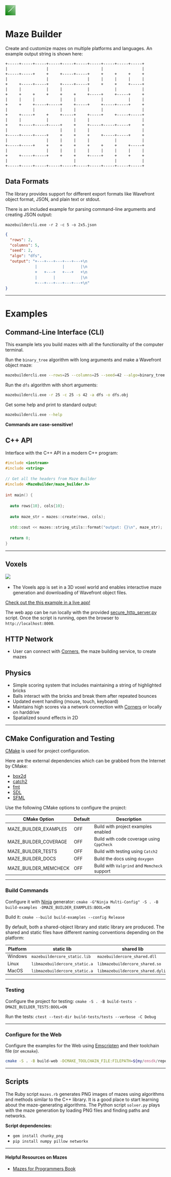 ![Release screenshot](examples/Voxels/textures/maze_in_green_32x32.bmp)

# Maze Builder

Create and customize mazes on multiple platforms and languages. An example output string is shown here:

```text
+-----+-----+-----+-----+-----+-----+-----+-----+-----+-----+
|                 |                       |                 |
+-----+-----+     +     +-----+-----+     +     +     +     +
|                 |                 |     |     |     |     |
+     +-----+-----+     +-----+-----+     +     +     +-----+
|     |           |     |           |           |           |
+     +     +     +     +     +     +-----+     +-----+     +
|     |     |           |     |           |           |     |
+     +     +-----+-----+     +-----+     +-----+-----+     +
|           |           |     |           |                 |
+     +-----+     +     +-----+     +-----+     +-----+-----+
|     |           |           |     |                       |
+     +-----+-----+-----+     +     +-----+-----+-----+     +
|                       |     |     |                       |
+-----+-----+-----+     +     +     +     +-----+-----+     +
|                 |     |     |     |           |           |
+-----+-----+     +     +     +     +     +     +     +-----+
|                 |     |     |     |     |     |     |     |
+     +-----+-----+     +     +     +-----+     +     +     +
|                             |                 |           |
+-----+-----+-----+-----+-----+-----+-----+-----+-----+-----+
```

## Data Formats

The library provides support for different export formats like Wavefront object format, JSON, and plain text or stdout.

There is an included example for parsing command-line arguments and creating JSON output:

`mazebuildercli.exe -r 2 -c 5 -o 2x5.json`

```json
{
  "rows": 2,
  "columns": 5,
  "seed": 2,
  "algo": "dfs",
  "output": "+---+---+---+---+---+\n
             |           |       |\n
             +   +---+   +---+   +\n
             |       |           |\n
             +---+---+---+---+---+\n"
}
```

---

# Examples

## Command-Line Interface (CLI)

This example lets you build mazes with all the functionality of the computer terminal.

Run the `binary_tree` algorithm with long arguments and make a Wavefront object maze:

```sh
mazebuildercli.exe --rows=25 --columns=25 --seed=42 --algo=binary_tree --output=bt.obj
```

Run the `dfs` algorithm with short arguments:

```sh
mazebuildercli.exe -r 25 -c 25 -s 42 -a dfs -o dfs.obj
```

Get some help and print to standard output:
```sh
mazebuildercli.exe --help
```

**Commands are case-sensitive!**

## C++ API 

Interface with the C++ API in a modern C++ program:

```cpp
#include <iostream>
#include <string>
    
// Get all the headers from Maze Builder
#include <MazeBuilder/maze_builder.h>

int main() {
  
  auto rows{10}, cols{10};

  auto maze_str = mazes::create(rows, cols);

  std::cout << mazes::string_utils::format("output: {}\n", maze_str);

  return 0;
}
```

---

## Voxels

![](https://media1.giphy.com/media/v1.Y2lkPTc5MGI3NjExbjlnbjl6NmZ3c3hmMW05MDV1YXg1NjFuOW5ydHRlYW5xdjVvY3BsMCZlcD12MV9pbnRlcm5hbF9naWZfYnlfaWQmY3Q9Zw/iO02l5jhramJ43olgE/giphy.gif)

  - The Voxels app is set in a 3D voxel world and enables interactive maze generation and downloading of Wavefront object files.

[Check out the this example in a live app!](https://jade-semifreddo-f24ef0.netlify.app/)

The web app can be run locally with the provided [secure_http_server.py](scripts/secure_http_server.py) script.
Once the script is running, open the browser to `http://localhost:8000`.

## HTTP Network

  - User can connect with [Corners](https://github.com/zmertens/Corners), the maze building service, to create mazes

## Physics

  - Simple scoring system that includes maintaining a string of highlighted bricks
  - Balls interact with the bricks and break them after repeated bounces
  - Updated event handling (mouse, touch, keyboard)
  - Maintains high scores via a network connection with [Corners](https://github.com/zmertens/Corners) or locally on harddrive
  - Spatialized sound effects in 2D

---

## CMake Configuration and Testing

[CMake](https://cmake.org) is used for project configuration.

Here are the external dependencies which can be grabbed from the Internet by CMake:

  - [box2d](https://box2d.org/documentation/hello.html)
  - [catch2](https://github.com/catchorg/Catch2)
  - [fmt](https://fmt.dev/latest/index.html)
  - [SDL](https://libsdl.org)
  - [SFML](https://sfml-dev.org)

Use the following CMake options to configure the project:

| CMake Option | Default | Description |
|--------------|---------|------------ |
| MAZE_BUILDER_EXAMPLES | OFF | Build with project examples enabled |
| MAZE_BUILDER_COVERAGE | OFF | Build with code coverage using `CppCheck` |
| MAZE_BUILDER_TESTS | OFF | Build with testing using `Catch2` |
| MAZE_BUILDER_DOCS | OFF | Build the docs using `doxygen` |
| MAZE_BUILDER_MEMCHECK | OFF | Build with `Valgrind` and `Memcheck` support |

---

### Build Commands

Configure it with [Ninja](https://ninja-build.org/) generator: `cmake -G"Ninja Multi-Config" -S . -B build-examples -DMAZE_BUILDER_EXAMPLES:BOOL=ON`

Build it: `cmake --build build-examples --config Release`

By default, both a shared-object library and static library are produced.
The shared and static files have different naming conventions depending on the platform:

| Platform | static lib | shared lib |
| -------- | ---- | ---- |
| Windows | `mazebuildercore_static.lib` | `mazebuildercore_shared.dll` |
| Linux | `libmazebuildercore_static.a` | `libmazebuildercore_shared.so` |
| MacOS | `libmazebuildercore_static.a` | `libmazebuildercore_shared.dylib` |

---

### Testing

Configure the project for testing: 
`cmake -S . -B build-tests -DMAZE_BUILDER_TESTS:BOOL=ON`

Run the tests: `ctest --test-dir build-tests/tests --verbose -C Debug`

---

### Configure for the Web

Configure the examples for the Web using [Emscripten](https://emscripten.org/) and their toolchain file (or `emcmake`).

```sh
cmake -S . -B build-web -DCMAKE_TOOLCHAIN_FILE:FILEPATH=${my/emsdk/repo}/upstream/emscripten/cmake/Modules/Platform/Emscripten.cmake
```

---

## Scripts

The Ruby script `mazes.rb` generates PNG images of mazes using algorithms and methods similar to the C++ library.
It is a good place to start learning about the maze-generating algorithms.
The Python script `solver.py` plays with the maze generation by loading PNG files and finding paths and networks.

**Script dependencies:**
  - `gem install chunky_png`
  - `pip install numpy pillow networkx`

---

#### Helpful Resources on Mazes

 - [Mazes for Programmers Book](https://www.jamisbuck.org/mazes/)

